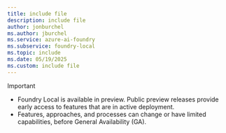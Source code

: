 ```yaml
---
title: include file
description: include file
author: jonburchel
ms.author: jburchel
ms.service: azure-ai-foundry
ms.subservice: foundry-local
ms.topic: include
ms.date: 05/19/2025
ms.custom: include file
---
```


> [!IMPORTANT]
> - Foundry Local is available in preview. Public preview releases provide early access to features that are in active deployment.
> - Features, approaches, and processes can change or have limited capabilities, before General Availability (GA).
